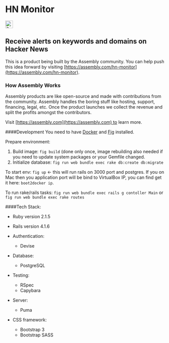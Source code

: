 # HN Monitor

<a href="https://assembly.com/hn-monitor/bounties"><img src="https://asm-badger.herokuapp.com/hn-monitor/badges/tasks.svg" height="24px" alt="Open Tasks" /></a>


## Receive alerts on keywords and domains on Hacker News

This is a product being built by the Assembly community. You can help push this idea forward by visiting [https://assembly.com/hn-monitor](https://assembly.com/hn-monitor).

### How Assembly Works

Assembly products are like open-source and made with contributions from the community. Assembly handles the boring stuff like hosting, support, financing, legal, etc. Once the product launches we collect the revenue and split the profits amongst the contributors.

Visit [https://assembly.com](https://assembly.com) to learn more.

####Development
You need to have [Docker](https://www.docker.com/) and [Fig](http://www.fig.sh/) installed.

Prepare environment:
1. Build image: `fig build` (done only once, image rebuilding also needed if you need to update system packages or your Gemfile changed.
2. Initialize database: `fig run web bundle exec rake db:create db:migrate`

To start env: `fig up` <- this will run rails on 3000 port and postgres.
If you on Mac then you application port will be bind to VirtualBox IP, you can find get it here: `boot2docker ip`.

To run rake/rails tasks: `fig run web bundle exec rails g contoller Main` or `fig run web bundle exec rake routes`

####Tech Stack:
- Ruby version 2.1.5
- Rails version 4.1.6

- Authentication:
  - Devise

- Database:
  - PostgreSQL

- Testing:
  - RSpec
  - Capybara

- Server:
  - Puma

- CSS framework:
  - Bootstrap 3
  - Bootstrap SASS


